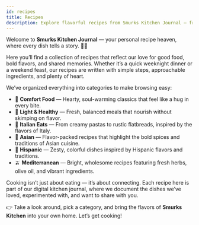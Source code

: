 ```yaml
---
id: recipes
title: Recipes
description: Explore flavorful recipes from Smurks Kitchen Journal — from cozy comfort food to vibrant Asian, Mediterranean, Italian, and more.
---
```


Welcome to **Smurks Kitchen Journal** — your personal recipe heaven, where every dish tells a story. 🍴✨

Here you’ll find a collection of recipes that reflect our love for good food, bold flavors, and shared memories. Whether it’s a quick weeknight dinner or a weekend feast, our recipes are written with simple steps, approachable ingredients, and plenty of heart.

We’ve organized everything into categories to make browsing easy:

- 🥘 **Comfort Food** — Hearty, soul-warming classics that feel like a hug in every bite.
- 🥗 **Light & Healthy** — Fresh, balanced meals that nourish without skimping on flavor.
- 🍝 **Italian Eats** — From creamy pastas to rustic flatbreads, inspired by the flavors of Italy.
- 🍜 **Asian** — Flavor-packed recipes that highlight the bold spices and traditions of Asian cuisine.
- 🌮 **Hispanic** — Zesty, colorful dishes inspired by Hispanic flavors and traditions.
- 🫒 **Mediterranean** — Bright, wholesome recipes featuring fresh herbs, olive oil, and vibrant ingredients.

Cooking isn’t just about eating — it’s about connecting. Each recipe here is part of our digital kitchen journal, where we document the dishes we’ve loved, experimented with, and want to share with you.

👉 Take a look around, pick a category, and bring the flavors of **Smurks Kitchen** into your own home. Let’s get cooking!
